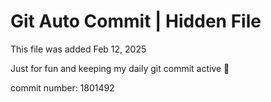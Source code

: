 # Git Auto Commit | Hidden File

This file was added Feb 12, 2025

Just for fun and keeping my daily git commit active 🤪

commit number: 1801492
